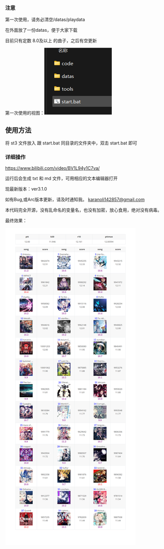 ### 注意
第一次使用，请务必清空/datas/playdata

在外面放了一份datas，便于大家下载

目前只有定数 8.0及以上 的曲子，之后有空更新

第一次使用的视图：![](cache\1.png)

## 使用方法

将 st3 文件放入 跟 start.bat 同目录的文件夹中，双击 start.bat 即可

### 详细操作

https://www.bilibili.com/video/BV1L94y1C7va/

运行后会生成 txt 和 md 文件，可用相应的文本编辑器打开



现最新版本：ver3.1.0

如有Bug,或Arc版本更新，请及时通知我。 karanoli142857@gmail.com

本代码完全开源，没有乱命名的变量名，也没有加密，放心食用，绝对没有病毒。

最终效果：

![](cache\2.png)
